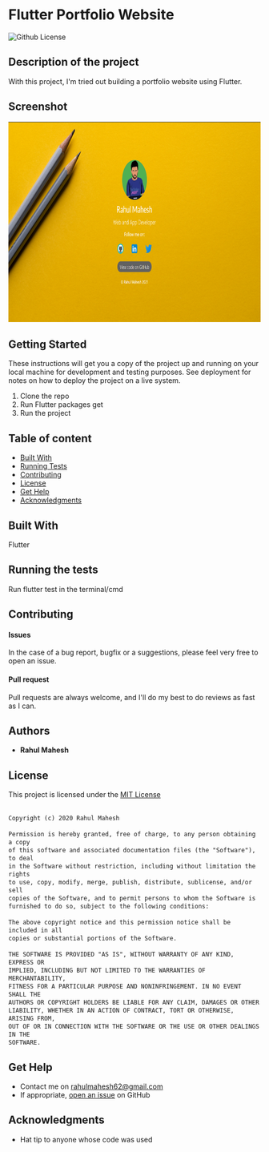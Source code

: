 # Flutter Portfolio Website

![Github License](https://img.shields.io/badge/license-MIT-green)


## Description of the project

With this project, I'm tried out building a portfolio website using Flutter.

## Screenshot

<img src="https://github.com/RahulMahesh62/50-Projects-of-Flutter/blob/main/Flutter-Portfolio-Website/fp.png?raw=true" alt="Application Screenshot" width="700" height="400" />

## Getting Started

These instructions will get you a copy of the project up and running on your local machine for development and testing purposes. See deployment for notes on how to deploy the project on a live system.

1. Clone the repo
2. Run Flutter packages get
3. Run the project

## Table of content


- [Built With](#built-with)
- [Running Tests](#running-the-tests)
- [Contributing](#contributing)
- [License](#license)
- [Get Help](#get-help)
- [Acknowledgments](#acknowledgments)

## Built With

Flutter

## Running the tests

Run flutter test in the terminal/cmd

## Contributing

#### Issues
In the case of a bug report, bugfix or a suggestions, please feel very free to open an issue.

#### Pull request
Pull requests are always welcome, and I'll do my best to do reviews as fast as I can.

## Authors

* **Rahul Mahesh**
 
## License

This project is licensed under the [MIT License](https://github.com/this/project/blob/master/LICENSE)

```

Copyright (c) 2020 Rahul Mahesh

Permission is hereby granted, free of charge, to any person obtaining a copy
of this software and associated documentation files (the "Software"), to deal
in the Software without restriction, including without limitation the rights
to use, copy, modify, merge, publish, distribute, sublicense, and/or sell
copies of the Software, and to permit persons to whom the Software is
furnished to do so, subject to the following conditions:

The above copyright notice and this permission notice shall be included in all
copies or substantial portions of the Software.

THE SOFTWARE IS PROVIDED "AS IS", WITHOUT WARRANTY OF ANY KIND, EXPRESS OR
IMPLIED, INCLUDING BUT NOT LIMITED TO THE WARRANTIES OF MERCHANTABILITY,
FITNESS FOR A PARTICULAR PURPOSE AND NONINFRINGEMENT. IN NO EVENT SHALL THE
AUTHORS OR COPYRIGHT HOLDERS BE LIABLE FOR ANY CLAIM, DAMAGES OR OTHER
LIABILITY, WHETHER IN AN ACTION OF CONTRACT, TORT OR OTHERWISE, ARISING FROM,
OUT OF OR IN CONNECTION WITH THE SOFTWARE OR THE USE OR OTHER DEALINGS IN THE
SOFTWARE.

```

## Get Help
- Contact me on rahulmahesh62@gmail.com
- If appropriate, [open an issue](https://github.com/this/project/issues) on GitHub

## Acknowledgments

* Hat tip to anyone whose code was used
